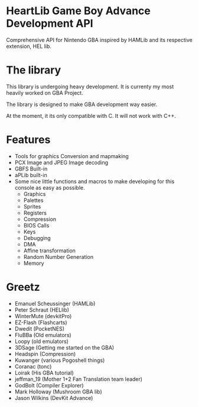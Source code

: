 # HeartLib Game Boy Advance Development API
Comprehensive API for Nintendo GBA inspired by HAMLib and its respective extension, HEL lib.

# The library
This library is undergoing heavy development. It is currenty my most heavily worked on GBA Project.

The library is designed to make GBA development way easier.

At the moment, it its only compatible with C. It will not work with C++.

# Features
 - Tools for graphics Conversion and mapmaking
 - PCX Image and JPEG Image decoding
 - GBFS Built-in
 - aPLib built-in
 - Some nice little functions and macros to make developing for this console as easy as possible.
   - Graphics
   - Palettes
   - Sprites
   - Registers
   - Compression
   - BIOS Calls
   - Keys
   - Debugging
   - DMA
   - Affine transformation
   - Random Number Generation
   - Memory
   
# Greetz
 - Emanuel Scheussinger (HAMLib)
 - Peter Schraut (HELlib)
 - WinterMute (devkitPro)
 - EZ-Flash (Flashcarts)
 - Dwedit (PocketNES)
 - FluBBa (Old emulators)
 - Loopy (old emulators)
 - 3DSage (Getting me started on the GBA)
 - Headspin (Compression)
 - Kuwanger (various Pogoshell things)
 - Coranac (tonc)
 - Loirak (His GBA tutorial)
 - jeffman_19 (Mother 1+2 Fan Translation team leader)
 - GodBolt (Compiler Explorer)
 - Mark Holloway (Mushroom GBA lib)
 - Jason Wilkins (DevKit Advance)
